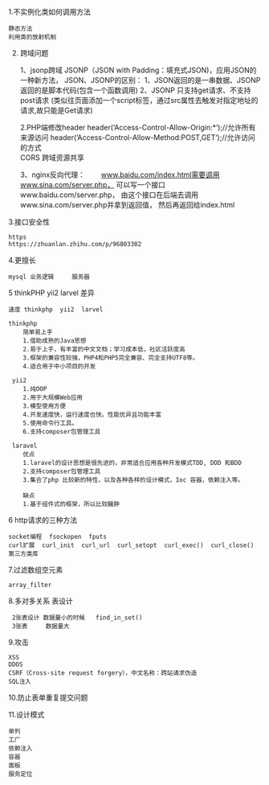 
1.不实例化类如何调用方法
    
    静态方法
    利用类的放射机制
    
2. 跨域问题
    
    1、jsonp跨域
        JSONP（JSON with Padding：填充式JSON)，应用JSON的一种新方法，
        JSON、JSONP的区别：
          1、JSON返回的是一串数据、JSONP返回的是脚本代码(包含一个函数调用)
          2、JSONP 只支持get请求、不支持post请求
          (类似往页面添加一个script标签，通过src属性去触发对指定地址的请求,故只能是Get请求)

    2.PHP端修改header
        header(‘Access-Control-Allow-Origin:*’);//允许所有来源访问
        header(‘Access-Control-Allow-Method:POST,GET’);//允许访问的方式      
    CORS 跨域资源共享
    
    3、nginx反向代理：
　　www.baidu.com/index.html需要调用www.sina.com/server.php，
    可以写一个接口www.baidu.com/server.php，
    由这个接口在后端去调用www.sina.com/server.php并拿到返回值，
    然后再返回给index.html
     

3.接口安全性 
  
    https
    https://zhuanlan.zhihu.com/p/96803302

4.更擅长

    mysql 业务逻辑     服务器


5 thinkPHP  yii2  larvel 差异  
 
    速度 thinkphp  yii2  larvel
    
    thinkphp
        简单易上手
        1.借助成熟的Java思想
        2.易于上手，有丰富的中文文档；学习成本低，社区活跃度高
        3.框架的兼容性较强，PHP4和PHP5完全兼容、完全支持UTF8等。
        4.适合用于中小项目的开发
        
     yii2
        1.纯OOP
        2.用于大规模Web应用
        3.模型使用方便
        4.开发速度快，运行速度也快。性能优异且功能丰富
        5.使用命令行工具。
        6.支持composer包管理工具
        
     laravel 
        优点
        1.laravel的设计思想是很先进的，非常适合应用各种开发模式TDD, DDD 和BDD
        2.支持composer包管理工具
        3.集合了php 比较新的特性，以及各种各样的设计模式，Ioc 容器，依赖注入等。
        
        缺点
        1.基于组件式的框架，所以比较臃肿    
    
6 http请求的三种方法
 
    socket编程  fsockopen  fputs
    curl扩展  curl_init  curl_url  curl_setopt  curl_exec()  curl_close()
    第三方类库

7.过滤数组空元素
    
    array_filter 

    
8.多对多关系  表设计  

     2张表设计 数据量小的时候   find_in_set()
     3张表     数据量大
     
     
9.攻击 
    
    XSS
    DDOS
    CSRF（Cross-site request forgery），中文名称：跨站请求伪造
    SQL注入
    
10.防止表单重复提交问题
    
    
    



11.设计模式
    
    单列
    工厂
    依赖注入
    容器
    面板
    服务定位
    
    
        
        
     